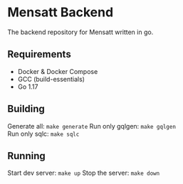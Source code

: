 # Mensatt Backend

The backend repository for Mensatt written in go.

## Requirements
- Docker & Docker Compose
- GCC (build-essentials)
- Go 1.17

## Building

Generate all: `make generate`
Run only gqlgen: `make gqlgen`  
Run only sqlc: `make sqlc`

## Running

Start dev server: `make up`
Stop the server: `make down`
